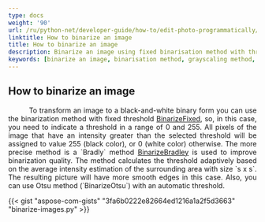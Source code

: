 ```yaml
---
type: docs
weight: '90'
url: /ru/python-net/developer-guide/how-to/edit-photo-programmatically/binarize-image
linktitle: How to binarize an image
title: How to binarize an image
description: Binarize an image using fixed binarisation method with threshold, method Bradly and Otsu method.
keywords: [binarize an image, binarisation method, grayscaling method, method Bradly, Otsu method]
---
```


## How to binarize an image

<p align='justify'>
&nbsp;&nbsp;&nbsp;&nbsp;&nbsp;&nbsp;&nbsp;&nbsp;
To transform an image to a black-and-white binary form you can use the binarization method with fixed threshold
<a href="https://reference.aspose.com/imaging/ru/python-net/aspose.imaging/rasterimage/#binarize_bradley_brightness_difference_5">BinarizeFixed</a>, so, in this case, you need to indicate a threshold in a range of 0 and 255. All pixels of the image that have an intensity greater than the selected threshold will be assigned to value 255 (black color), or 0 (white color) otherwise. The more precise method is a `Bradly` method
<a href="https://reference.aspose.com/imaging/ru/python-net/aspose.imaging/rasterimage/#binarize_bradley_brightness_difference_5">BinarizeBradley</a> is used to improve binarization quality. The method calculates the threshold adaptively based on the average intensity estimation of the surrounding area with size `s x s`. The resulting picture will have more smooth edges in this case. Also, you can use Otsu method (`BinarizeOtsu`) with an automatic threshold.
</p>

{{< gist "aspose-com-gists" "3fa6b0222e82664ed1216a1a2f5d3663" "binarize-images.py" >}}
